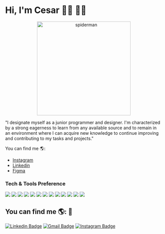 # Hi, I'm Cesar 👋🏾 👨‍💻
<p align="center">
  <img src="https://github.com/Anthoo14/Anthoo14/assets/138251036/8f6ee5e6-d9cc-4de4-9389-7e8524524d15" width="300" alt="spiderman">
</p>

"I designate myself as a junior programmer and designer. I'm characterized by a strong eagerness to learn from any available source and to remain in an environment where I can acquire new knowledge to continue improving and contributing to my tasks and projects."


You can find me 🌎:
- [Instagram](https://www.instagram.com/anthoo.28/)
- [Linkedin](https://www.linkedin.com/in/cesar-andia-ascama-874782273/)
- [Figma](https://www.figma.com/file/msYPPUxG72B0pStdr6Pad7/Delivery-App?type=design&t=04vnGCHkclCMpoxi-6)

### Tech & Tools Preference

<img src = "https://img.shields.io/badge/-HTML5-E34F26?style=flat&logo=html5&logoColor=white"> <img src = "https://img.shields.io/badge/-CSS3-1572B6?style=flat&logo=css3&logoColor=white">
<img src="https://img.shields.io/badge/-Bootstrap-563D7C?style=flat&logo=bootstrap&logoColor=white">
<img src="https://img.shields.io/badge/-JavaScript-eed718?style=flat&logo=javascript&logoColor=ffffff">
<img src="https://img.shields.io/badge/-Sass-cc6699?style=flat&logo=sass&logoColor=ffffff">
<img src="https://img.shields.io/badge/-React-000000?style=flat&logo=react&logoColor=00c8ff">
<img src="https://img.shields.io/badge/-MongoDB-4DB33D?style=flat&logo=mongodb&logoColor=FFFFFF">
<img src="https://img.shields.io/badge/-MySQL-F29111?style=flat&logo=mysql&logoColor=FFFFFF">
<img src="https://img.shields.io/badge/-Node.js-3C873A?style=flat&logo=Node.js&logoColor=white">
<img src="https://img.shields.io/badge/-Firebase-FFA611?style=flat&logo=firebase&logoColor=FFFFFF">
<img src="http://img.shields.io/badge/-Git-F1502F?style=flat&logo=git&logoColor=FFFFFF">
<img src="http://img.shields.io/badge/-Github-000000?style=flat&logo=github&logoColor=FFFFFF">
<img src="http://img.shields.io/badge/-VS%20Code-007ACC?style=flat&logo=visual%20studio%20code&logoColor=white">

##  You can find me 🌎: :speech_balloon:
[![Linkedin Badge](https://img.shields.io/badge/-Cesar_Andia?style=flat-square&logo=Linkedin&logoColor=white&link=https://www.linkedin.com/in/cesar-andia-ascama-874782273/)](https://www.linkedin.com/in/cesar-andia-ascama-874782273/) [![Gmail Badge](https://img.shields.io/badge/-zarek2807@gmail.com-c14438?style=flat-square&logo=Gmail&logoColor=white&link=mailto:zarek2807@gmail.com)](mailto:zarek2807@gmail.com) [![Instagram Badge](https://img.shields.io/badge/-@Anthoo14-e4405f?style=flat-square&labelColor=f94877&logo=instagram&logoColor=white&link=https://www.instagram.com/anthoo.28/)](https://www.instagram.com/anthoo.28/)
<!--
**Anthoo14/Anthoo14** is a ✨ _special_ ✨ repository because its `README.md` (this file) appears on your GitHub profile.

Here are some ideas to get you started:

- 🔭 I’m currently working on ...
- 🌱 I’m currently learning ...
- 👯 I’m looking to collaborate on ...
- 🤔 I’m looking for help with ...
- 💬 Ask me about ...
- 📫 How to reach me: ...
- 😄 Pronouns: ...
- ⚡ Fun fact: ...
-->
